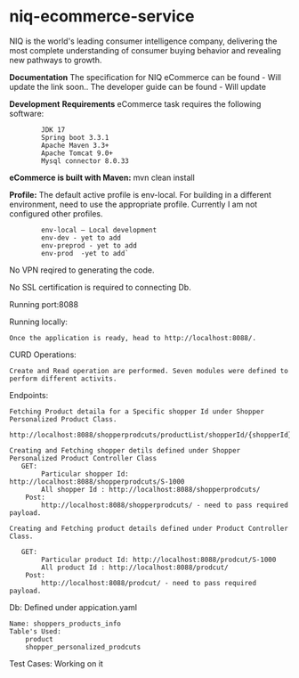 # niq-ecommerce-service
NIQ is the world's leading consumer intelligence company, delivering the most complete understanding of consumer buying behavior and revealing new pathways to growth.

**Documentation**
    The specification for NIQ eCommerce can be found - Will update the link soon..
    The developer guide can be found - Will update

**Development**
    **Requirements**
        eCommerce task requires the following software:
        
            JDK 17
            Spring boot 3.3.1
            Apache Maven 3.3+
            Apache Tomcat 9.0+
            Mysql connector 8.0.33

**eCommerce is built with Maven:**
    mvn clean install

**Profile:**
    The default active profile is env-local. For building in a different environment, need to use the appropriate profile. Currently I am not configured other profiles.
            
            env-local – Local development
            env-dev - yet to add
            env-preprod - yet to add
            env-prod  -yet to add`

No VPN reqired to generating the code.

No SSL certification is required to connecting Db.

Running port:8088

Running locally:

    Once the application is ready, head to http://localhost:8088/.

CURD Operations:

    Create and Read operation are performed. Seven modules were defined to perform different activits.
    
Endpoints:
    
    Fetching Product detaila for a Specific shopper Id under Shopper Personalized Product Class. 
        http://localhost:8088/shopperprodcuts/productList/shopperId/{shopperId}
        
    Creating and Fetching shopper detils defined under Shopper Personalized Product Controller Class
       GET:
            Particular shopper Id: http://localhost:8088/shopperprodcuts/S-1000
            All shopper Id : http://localhost:8088/shopperprodcuts/
        Post:
            http://localhost:8088/shopperprodcuts/ - need to pass required payload.

    Creating and Fetching product details defined under Product Controller Class.

       GET:
            Particular product Id: http://localhost:8088/prodcut/S-1000
            All product Id : http://localhost:8088/prodcut/
        Post:
            http://localhost:8088/prodcut/ - need to pass required payload.
Db:
    Defined under appication.yaml

    Name: shoppers_products_info
    Table's Used:
        product
        shopper_personalized_prodcuts

Test Cases:
        Working on it


        